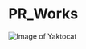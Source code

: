 # PR_Works
![Image of Yaktocat](https://1.bp.blogspot.com/-yi7t7kq3DB8/Xk86VJmCHgI/AAAAAAAAAEc/EV2A9zeC8CkNsjlIHSIeJ0svjnEDa-rvgCLcBGAsYHQ/s1600/%25D0%259C%25D0%25B8%25D0%25BB%25D1%258B%25D0%25B5%2B%25D0%25B0%25D0%25BD%25D0%25B8%25D0%25BC%25D0%25B5%2B%25D0%25B4%25D0%25B5%25D0%25B2%25D1%2583%25D1%2588%25D0%25BA%25D0%25B8.png)
